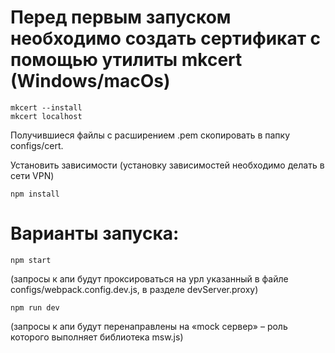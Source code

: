 # Перед первым запуском необходимо создать сертификат с помощью утилиты mkcert (Windows/macOs)

```shell
mkcert --install
mkcert localhost
```

Получившиеся файлы с расширением .pem скопировать в папку configs/cert.

Установить зависимости (установку зависимостей необходимо делать в сети VPN)

```shell
npm install
```

# Варианты запуска:

```shell
npm start
```

(запросы к апи будут проксироваться на урл указанный в файле configs/webpack.config.dev.js, в разделе
devServer.proxy)

```shell
npm run dev
```

(запросы к апи будут перенаправлены на «mock сервер» – роль которого выполняет библиотека msw.js)
